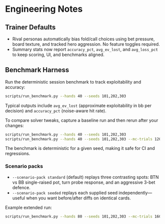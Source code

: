 # Engineering Notes

## Trainer Defaults

- Rival personas automatically bias fold/call choices using bet pressure,
  board texture, and tracked hero aggression. No feature toggles required.
- Summary stats now report `accuracy_pct`, `avg_ev_lost`, and `avg_loss_pct`
  to keep scoring, UI, and benchmarks aligned.

## Benchmark Harness

Run the deterministic session benchmark to track exploitability and accuracy:

```bash
scripts/run_benchmark.py --hands 40 --seeds 101,202,303
```

Typical outputs include `avg_ev_lost` (approximate exploitability in bb per
decision) and `accuracy_pct` (noise-aware hit rate).

To compare solver tweaks, capture a baseline run and then rerun after your
changes:

```bash
scripts/run_benchmark.py --hands 40 --seeds 101,202,303
scripts/run_benchmark.py --hands 40 --seeds 101,202,303 --mc-trials 120
```

The benchmark is deterministic for a given seed, making it safe for CI and
regressions.

### Scenario packs

- `--scenario-pack standard` (default) replays three contrasting spots: BTN vs BB
  single-raised pot, turn probe response, and an aggressive 3-bet defence.
- `--scenario-pack seeded` replays each supplied seed independently—useful when
  you want before/after diffs on identical cards.

Example extended run:

```bash
scripts/run_benchmark.py --hands 80 --seeds 101,202,303 --mc-trials 160
```
